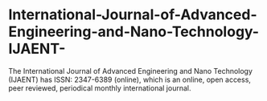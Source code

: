 # International-Journal-of-Advanced-Engineering-and-Nano-Technology-IJAENT-
The International Journal of Advanced Engineering and Nano Technology (IJAENT) has ISSN: 2347-6389 (online), which is an online, open access, peer reviewed, periodical monthly international journal. 
